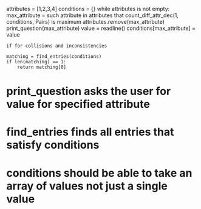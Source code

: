 attributes = [1,2,3,4]
conditions = {}
while attributes is not empty:
    max_attribute = such attribute in attributes that count_diff_attr_dec(1, conditions, Pairs) is maximum
    attributes.remove(max_attribute)
    print_question(max_attribute)
    value = readline()
    conditions[max_attribute] = value

    if for collisions and inconsistencies

    matching = find_entries(conditions)
    if len(matching) == 1:
        return matching[0]


# print_question asks the user for value for specified attribute
# find_entries finds all entries that satisfy conditions
# conditions should be able to take an array of values not just a single value